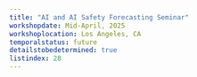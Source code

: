 ```yaml
---
title: "AI and AI Safety Forecasting Seminar"
workshopdate: Mid-April, 2025
workshoplocation: Los Angeles, CA
temporalstatus: future
detailstobedetermined: true
listindex: 28
---
```

